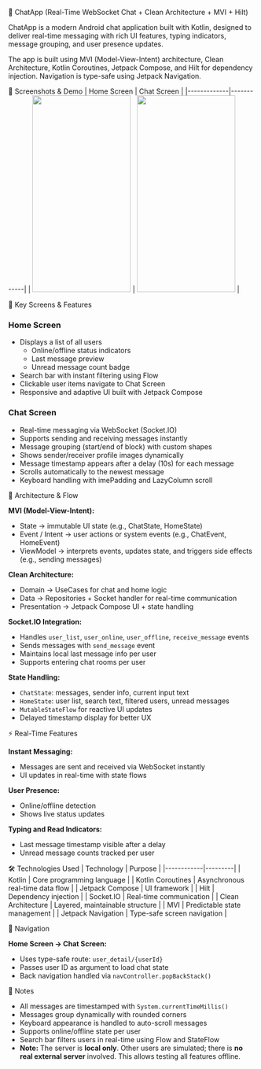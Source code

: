 💬 ChatApp (Real-Time WebSocket Chat + Clean Architecture + MVI + Hilt)

ChatApp is a modern Android chat application built with Kotlin, designed to deliver real-time messaging with rich UI features, typing indicators, message grouping, and user presence updates.

The app is built using MVI (Model-View-Intent) architecture, Clean Architecture, Kotlin Coroutines, Jetpack Compose, and Hilt for dependency injection. Navigation is type-safe using Jetpack Navigation.

📸 Screenshots & Demo
| Home Screen | Chat Screen |
|-------------|------------|
| <img src="screenshots/home.png" width="200" height="400"> | <img src="screenshots/chat.png" width="200" height="400"> |

📱 Key Screens & Features

### Home Screen
- Displays a list of all users
  - Online/offline status indicators
  - Last message preview
  - Unread message count badge
- Search bar with instant filtering using Flow
- Clickable user items navigate to Chat Screen
- Responsive and adaptive UI built with Jetpack Compose

### Chat Screen
- Real-time messaging via WebSocket (Socket.IO)
- Supports sending and receiving messages instantly
- Message grouping (start/end of block) with custom shapes
- Shows sender/receiver profile images dynamically
- Message timestamp appears after a delay (10s) for each message
- Scrolls automatically to the newest message
- Keyboard handling with imePadding and LazyColumn scroll

🧩 Architecture & Flow

**MVI (Model-View-Intent):**
- State → immutable UI state (e.g., ChatState, HomeState)
- Event / Intent → user actions or system events (e.g., ChatEvent, HomeEvent)
- ViewModel → interprets events, updates state, and triggers side effects (e.g., sending messages)

**Clean Architecture:**
- Domain → UseCases for chat and home logic
- Data → Repositories + Socket handler for real-time communication
- Presentation → Jetpack Compose UI + state handling

**Socket.IO Integration:**
- Handles `user_list`, `user_online`, `user_offline`, `receive_message` events
- Sends messages with `send_message` event
- Maintains local last message info per user
- Supports entering chat rooms per user

**State Handling:**
- `ChatState`: messages, sender info, current input text
- `HomeState`: user list, search text, filtered users, unread messages
- `MutableStateFlow` for reactive UI updates
- Delayed timestamp display for better UX

⚡ Real-Time Features

**Instant Messaging:**
- Messages are sent and received via WebSocket instantly
- UI updates in real-time with state flows

**User Presence:**
- Online/offline detection
- Shows live status updates

**Typing and Read Indicators:**
- Last message timestamp visible after a delay
- Unread message counts tracked per user

🛠 Technologies Used
| Technology | Purpose |
|------------|---------|
| Kotlin | Core programming language |
| Kotlin Coroutines | Asynchronous real-time data flow |
| Jetpack Compose | UI framework |
| Hilt | Dependency injection |
| Socket.IO | Real-time communication |
| Clean Architecture | Layered, maintainable structure |
| MVI | Predictable state management |
| Jetpack Navigation | Type-safe screen navigation |

🔗 Navigation

**Home Screen → Chat Screen:**
- Uses type-safe route: `user_detail/{userId}`
- Passes user ID as argument to load chat state
- Back navigation handled via `navController.popBackStack()`

📝 Notes
- All messages are timestamped with `System.currentTimeMillis()`
- Messages group dynamically with rounded corners
- Keyboard appearance is handled to auto-scroll messages
- Supports online/offline state per user
- Search bar filters users in real-time using Flow and StateFlow
- **Note:** The server is **local only**. Other users are simulated; there is **no real external server** involved. This allows testing all features offline.
